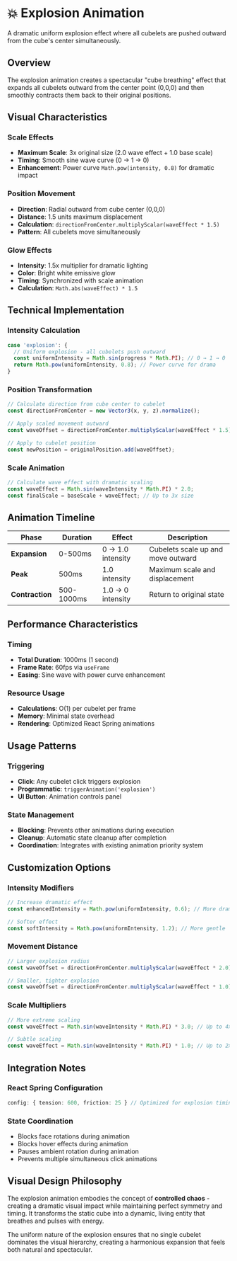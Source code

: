 # 💥 Explosion Animation

A dramatic uniform explosion effect where all cubelets are pushed outward from
the cube's center simultaneously.

## Overview

The explosion animation creates a spectacular "cube breathing" effect that
expands all cubelets outward from the center point (0,0,0) and then smoothly
contracts them back to their original positions.

## Visual Characteristics

### Scale Effects

- **Maximum Scale**: 3x original size (2.0 wave effect + 1.0 base scale)
- **Timing**: Smooth sine wave curve (0 → 1 → 0)
- **Enhancement**: Power curve `Math.pow(intensity, 0.8)` for dramatic impact

### Position Movement

- **Direction**: Radial outward from cube center (0,0,0)
- **Distance**: 1.5 units maximum displacement
- **Calculation**: `directionFromCenter.multiplyScalar(waveEffect * 1.5)`
- **Pattern**: All cubelets move simultaneously

### Glow Effects

- **Intensity**: 1.5x multiplier for dramatic lighting
- **Color**: Bright white emissive glow
- **Timing**: Synchronized with scale animation
- **Calculation**: `Math.abs(waveEffect) * 1.5`

## Technical Implementation

### Intensity Calculation

```typescript
case 'explosion': {
  // Uniform explosion - all cubelets push outward
  const uniformIntensity = Math.sin(progress * Math.PI); // 0 → 1 → 0
  return Math.pow(uniformIntensity, 0.8); // Power curve for drama
}
```

### Position Transformation

```typescript
// Calculate direction from cube center to cubelet
const directionFromCenter = new Vector3(x, y, z).normalize();

// Apply scaled movement outward
const waveOffset = directionFromCenter.multiplyScalar(waveEffect * 1.5);

// Apply to cubelet position
const newPosition = originalPosition.add(waveOffset);
```

### Scale Animation

```typescript
// Calculate wave effect with dramatic scaling
const waveEffect = Math.sin(waveIntensity * Math.PI) * 2.0;
const finalScale = baseScale + waveEffect; // Up to 3x size
```

## Animation Timeline

| Phase           | Duration   | Effect            | Description                        |
| --------------- | ---------- | ----------------- | ---------------------------------- |
| **Expansion**   | 0-500ms    | 0 → 1.0 intensity | Cubelets scale up and move outward |
| **Peak**        | 500ms      | 1.0 intensity     | Maximum scale and displacement     |
| **Contraction** | 500-1000ms | 1.0 → 0 intensity | Return to original state           |

## Performance Characteristics

### Timing

- **Total Duration**: 1000ms (1 second)
- **Frame Rate**: 60fps via `useFrame`
- **Easing**: Sine wave with power curve enhancement

### Resource Usage

- **Calculations**: O(1) per cubelet per frame
- **Memory**: Minimal state overhead
- **Rendering**: Optimized React Spring animations

## Usage Patterns

### Triggering

- **Click**: Any cubelet click triggers explosion
- **Programmatic**: `triggerAnimation('explosion')`
- **UI Button**: Animation controls panel

### State Management

- **Blocking**: Prevents other animations during execution
- **Cleanup**: Automatic state cleanup after completion
- **Coordination**: Integrates with existing animation priority system

## Customization Options

### Intensity Modifiers

```typescript
// Increase dramatic effect
const enhancedIntensity = Math.pow(uniformIntensity, 0.6); // More dramatic

// Softer effect
const softIntensity = Math.pow(uniformIntensity, 1.2); // More gentle
```

### Movement Distance

```typescript
// Larger explosion radius
const waveOffset = directionFromCenter.multiplyScalar(waveEffect * 2.0);

// Smaller, tighter explosion
const waveOffset = directionFromCenter.multiplyScalar(waveEffect * 1.0);
```

### Scale Multipliers

```typescript
// More extreme scaling
const waveEffect = Math.sin(waveIntensity * Math.PI) * 3.0; // Up to 4x size

// Subtle scaling
const waveEffect = Math.sin(waveIntensity * Math.PI) * 1.0; // Up to 2x size
```

## Integration Notes

### React Spring Configuration

```typescript
config: { tension: 600, friction: 25 } // Optimized for explosion timing
```

### State Coordination

- Blocks face rotations during animation
- Blocks hover effects during animation
- Pauses ambient rotation during animation
- Prevents multiple simultaneous click animations

## Visual Design Philosophy

The explosion animation embodies the concept of **controlled chaos** - creating
a dramatic visual impact while maintaining perfect symmetry and timing. It
transforms the static cube into a dynamic, living entity that breathes and
pulses with energy.

The uniform nature of the explosion ensures that no single cubelet dominates the
visual hierarchy, creating a harmonious expansion that feels both natural and
spectacular.
